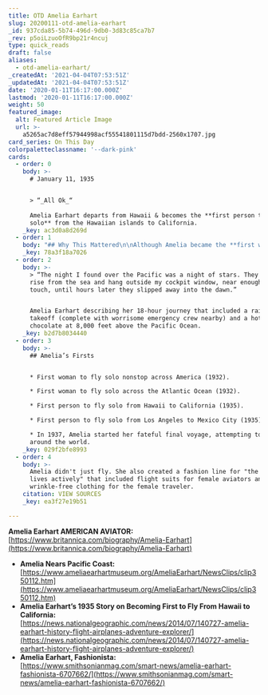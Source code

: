 ```yaml
---
title: OTD Amelia Earhart
slug: 20200111-otd-amelia-earhart
_id: 937cda85-5b74-496d-9db0-3d83c85ca7b7
_rev: p5oiLzuoOfR9bp21r4ncuj
type: quick_reads
draft: false
aliases:
  - otd-amelia-earhart/
_createdAt: '2021-04-04T07:53:51Z'
_updatedAt: '2021-04-04T07:53:51Z'
date: '2020-01-11T16:17:00.000Z'
lastmod: '2020-01-11T16:17:00.000Z'
weight: 50
featured_image:
  alt: Featured Article Image
  url: >-
    a5265ac7d8eff57944998acf55541801115d7bdd-2560x1707.jpg
card_series: On This Day
colorpaletteclassname: '--dark-pink'
cards:
  - order: 0
    body: >-
      # January 11, 1935


      > “_All Ok_“  
        
      Amelia Earhart departs from Hawaii & becomes the **first person to fly
      solo** from the Hawaiian islands to California.
    _key: ac3d0a8d269d
  - order: 1
    body: "## Why This Mattered\n\nAlthough Amelia became the **first woman to fly solo across the Atlantic just year’s earlier,\_**becoming\_the **first person** to fly solo from Honolulu to Oakland, CA was arguably a far greater accomplishment.\n\nIt’s a longer trip, with more time over the water, and greater risk to the pilot."
    _key: 78a3f18a7026
  - order: 2
    body: >-
      > “The night I found over the Pacific was a night of stars. They seemed to
      rise from the sea and hang outside my cockpit window, near enough to
      touch, until hours later they slipped away into the dawn.”


      Amelia Earhart describing her 18-hour journey that included a rainy
      takeoff (complete with worrisome emergency crew nearby) and a hot
      chocolate at 8,000 feet above the Pacific Ocean.
    _key: b2d7b8034440
  - order: 3
    body: >-
      ## Amelia’s Firsts


      * First woman to fly solo nonstop across America (1932).

      * First woman to fly solo across the Atlantic Ocean (1932).

      * First person to fly solo from Hawaii to California (1935).

      * First person to fly solo from Los Angeles to Mexico City (1935).

      * In 1937, Amelia started her fateful final voyage, attempting to fly
      around the world.
    _key: 029f2bfe8993
  - order: 4
    body: >-
      Amelia didn't just fly. She also created a fashion line for "the woman who
      lives actively" that included flight suits for female aviators and
      wrinkle-free clothing for the female traveler.
    citation: VIEW SOURCES
    _key: ea3f27e19b51

---
```

**Amelia Earhart AMERICAN AVIATOR:**  
[https://www.britannica.com/biography/Amelia-Earhart](https://www.britannica.com/biography/Amelia-Earhart)

* **Amelia Nears Pacific Coast:**  
[https://www.ameliaearhartmuseum.org/AmeliaEarhart/NewsClips/clip350112.htm](https://www.ameliaearhartmuseum.org/AmeliaEarhart/NewsClips/clip350112.htm)
* **Amelia Earhart’s 1935 Story on Becoming First to Fly From Hawaii to California:**  
[https://news.nationalgeographic.com/news/2014/07/140727-amelia-earhart-history-flight-airplanes-adventure-explorer/](https://news.nationalgeographic.com/news/2014/07/140727-amelia-earhart-history-flight-airplanes-adventure-explorer/)
* **Amelia Earhart, Fashionista:**  
[https://www.smithsonianmag.com/smart-news/amelia-earhart-fashionista-6707662/](https://www.smithsonianmag.com/smart-news/amelia-earhart-fashionista-6707662/)